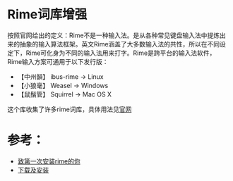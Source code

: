 # Rime词库增强

按照官网给出的定义：Rime不是一种输入法。是从各种常见键盘输入法中提炼出来的抽象的输入算法框架。英文Rime涵盖了大多数输入法的共性，所以在不同设定下，Rime可化身为不同的输入法用来打字。Rime是跨平台的输入法软件，Rime输入方案可通用于以下发行版：

- 【中州韻】 ibus-rime → Linux
- 【小狼毫】 Weasel → Windows
- 【鼠鬚管】 Squirrel → Mac OS X

这个库收集了许多rime词库，具体用法见[官网](http://rime.im/)
# 参考：
- [致第一次安装rime的你](http://jianguoyun.com/p/DZISfzQQv_3jBRj4zgk)
- [下载及安装](http://rime.im/download/)
